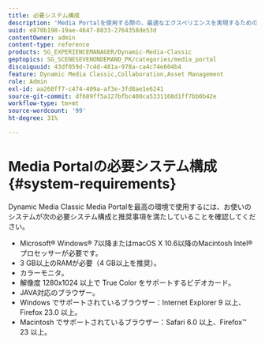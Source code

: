 ```yaml
---
title: 必要システム構成
description: 'Media Portalを使用する際の、最適なエクスペリエンスを実現するための必要システム構成について説明します。 '
uuid: e870b198-19ae-4647-8833-2764358de53d
contentOwner: admin
content-type: reference
products: SG_EXPERIENCEMANAGER/Dynamic-Media-Classic
geptopics: SG_SCENESEVENONDEMAND_PK/categories/media_portal
discoiquuid: 43df059d-7c4d-481a-978a-ca4c74e604b4
feature: Dynamic Media Classic,Collaboration,Asset Management
role: Admin
exl-id: aa268ff7-c474-409a-af3e-3fd8ae1e6241
source-git-commit: df689ff5a127bfbc400ca5331168d1ff7bb0b42e
workflow-type: tm+mt
source-wordcount: '99'
ht-degree: 31%

---
```


# Media Portalの必要システム構成 {#system-requirements}

Dynamic Media Classic Media Portalを最高の環境で使用するには、お使いのシステムが次の必要システム構成と推奨事項を満たしていることを確認してください。

* Microsoft® Windows® 7以降またはmacOS X 10.6以降のMacintosh Intel®プロセッサーが必要です。
* 3 GB以上のRAMが必要（4 GB以上を推奨）。
* カラーモニタ。
* 解像度 1280x1024 以上で True Color をサポートするビデオカード。
* JAVA対応のブラウザー。
* Windows でサポートされているブラウザー：Internet Explorer 9 以上、Firefox 23.0 以上。
* Macintosh でサポートされているブラウザー：Safari 6.0 以上、Firefox™ 23 以上。
